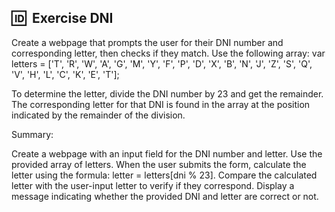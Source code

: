 ## 🆔 &nbsp;Exercise DNI

  Create a webpage that prompts the user for their DNI number and corresponding letter, then checks if they match. Use the following array:
  var letters = ['T', 'R', 'W', 'A', 'G', 'M', 'Y', 'F', 'P', 'D', 'X', 'B', 'N', 'J', 'Z', 'S', 'Q', 'V', 'H', 'L', 'C', 'K', 'E', 'T'];

  To determine the letter, divide the DNI number by 23 and get the remainder. The corresponding letter for that DNI is found in the array at the position indicated by the remainder of the division.

  Summary:
  
  Create a webpage with an input field for the DNI number and letter.
  Use the provided array of letters.
  When the user submits the form, calculate the letter using the formula: letter = letters[dni % 23].
  Compare the calculated letter with the user-input letter to verify if they correspond.
  Display a message indicating whether the provided DNI and letter are correct or not.
